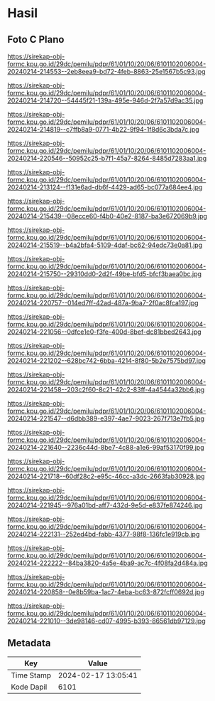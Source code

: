 # Hasil

## Foto C Plano

https://sirekap-obj-formc.kpu.go.id/29dc/pemilu/pdpr/61/01/10/20/06/6101102006004-20240214-214553--2eb8eea9-bd72-4feb-8863-25e1567b5c93.jpg

https://sirekap-obj-formc.kpu.go.id/29dc/pemilu/pdpr/61/01/10/20/06/6101102006004-20240214-214720--54445f21-139a-495e-946d-2f7a57d9ac35.jpg

https://sirekap-obj-formc.kpu.go.id/29dc/pemilu/pdpr/61/01/10/20/06/6101102006004-20240214-214819--c7ffb8a9-0771-4b22-9f94-1f8d6c3bda7c.jpg

https://sirekap-obj-formc.kpu.go.id/29dc/pemilu/pdpr/61/01/10/20/06/6101102006004-20240214-220546--50952c25-b7f1-45a7-8264-8485d7283aa1.jpg

https://sirekap-obj-formc.kpu.go.id/29dc/pemilu/pdpr/61/01/10/20/06/6101102006004-20240214-213124--f131e6ad-db6f-4429-ad65-bc077a684ee4.jpg

https://sirekap-obj-formc.kpu.go.id/29dc/pemilu/pdpr/61/01/10/20/06/6101102006004-20240214-215439--08ecce60-f4b0-40e2-8187-ba3e672069b9.jpg

https://sirekap-obj-formc.kpu.go.id/29dc/pemilu/pdpr/61/01/10/20/06/6101102006004-20240214-215519--b4a2bfa4-5109-4daf-bc62-94edc73e0a81.jpg

https://sirekap-obj-formc.kpu.go.id/29dc/pemilu/pdpr/61/01/10/20/06/6101102006004-20240214-215750--29310dd0-2d2f-49be-bfd5-bfcf3baea0bc.jpg

https://sirekap-obj-formc.kpu.go.id/29dc/pemilu/pdpr/61/01/10/20/06/6101102006004-20240214-220757--014ed7ff-42ad-487a-9ba7-2f0ac8fca197.jpg

https://sirekap-obj-formc.kpu.go.id/29dc/pemilu/pdpr/61/01/10/20/06/6101102006004-20240214-221056--0dfce1e0-f3fe-400d-8bef-dc81bbed2643.jpg

https://sirekap-obj-formc.kpu.go.id/29dc/pemilu/pdpr/61/01/10/20/06/6101102006004-20240214-221202--628bc742-6bba-4214-8f80-5b2e7575bd97.jpg

https://sirekap-obj-formc.kpu.go.id/29dc/pemilu/pdpr/61/01/10/20/06/6101102006004-20240214-221458--203c2f60-8c21-42c2-83ff-4a4544a32bb6.jpg

https://sirekap-obj-formc.kpu.go.id/29dc/pemilu/pdpr/61/01/10/20/06/6101102006004-20240214-221547--d6dbb389-e397-4ae7-9023-267f713e7fb5.jpg

https://sirekap-obj-formc.kpu.go.id/29dc/pemilu/pdpr/61/01/10/20/06/6101102006004-20240214-221640--2236c44d-8be7-4c88-a1e6-99af53170f99.jpg

https://sirekap-obj-formc.kpu.go.id/29dc/pemilu/pdpr/61/01/10/20/06/6101102006004-20240214-221718--60df28c2-e95c-46cc-a3dc-2663fab30928.jpg

https://sirekap-obj-formc.kpu.go.id/29dc/pemilu/pdpr/61/01/10/20/06/6101102006004-20240214-221945--976a01bd-aff7-432d-9e5d-e837fe874246.jpg

https://sirekap-obj-formc.kpu.go.id/29dc/pemilu/pdpr/61/01/10/20/06/6101102006004-20240214-222131--252ed4bd-fabb-4377-98f8-136fc1e919cb.jpg

https://sirekap-obj-formc.kpu.go.id/29dc/pemilu/pdpr/61/01/10/20/06/6101102006004-20240214-222222--84ba3820-4a5e-4ba9-ac7c-4f08fa2d484a.jpg

https://sirekap-obj-formc.kpu.go.id/29dc/pemilu/pdpr/61/01/10/20/06/6101102006004-20240214-220858--0e8b59ba-1ac7-4eba-bc63-872fcff0692d.jpg

https://sirekap-obj-formc.kpu.go.id/29dc/pemilu/pdpr/61/01/10/20/06/6101102006004-20240214-221010--3de98146-cd07-4995-b393-86561db97129.jpg


## Metadata

| Key        | Value               |
| ---------- | ------------------- |
| Time Stamp | 2024-02-17 13:05:41 |
| Kode Dapil | 6101                |




